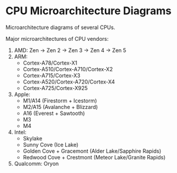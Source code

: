 # CPU Microarchitecture Diagrams

Microarchitecture diagrams of several CPUs.

Major microarchitectures of CPU vendors:

1. AMD: Zen -> Zen 2 -> Zen 3 -> Zen 4 -> Zen 5
2. ARM:
	- Cortex-A78/Cortex-X1
	- Cortex-A510/Cortex-A710/Cortex-X2
	- Cortex-A715/Cortex-X3
	- Cortex-A520/Cortex-A720/Cortex-X4
	- Cortex-A725/Cortex-X925
3. Apple:
	- M1/A14 (Firestorm + Icestorm)
	- M2/A15 (Avalanche + Blizzard)
	- A16 (Everest + Sawtooth)
	- M3
	- M4
4. Intel:
	- Skylake
	- Sunny Cove (Ice Lake) 
	- Golden Cove + Gracemont (Alder Lake/Sapphire Rapids)
	- Redwood Cove + Crestmont (Meteor Lake/Granite Rapids)
5. Qualcomm: Oryon
